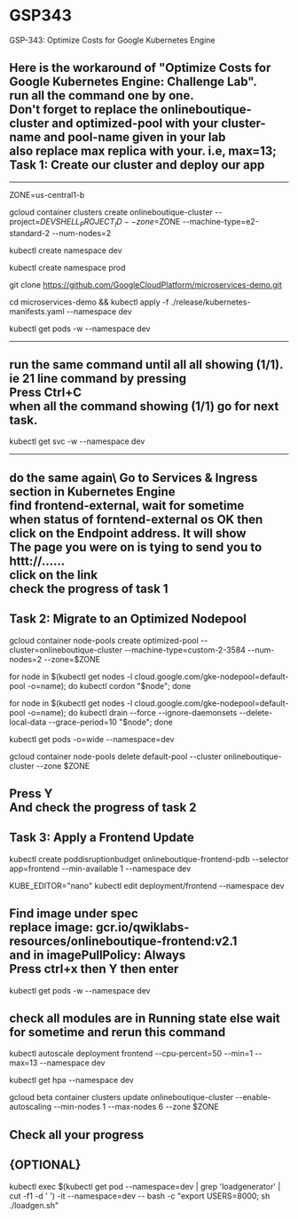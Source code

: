 # GSP343
GSP-343: Optimize Costs for Google Kubernetes Engine

Here is the workaround of "Optimize Costs for Google Kubernetes Engine: Challenge Lab". \
run all the command one by one.\
Don't forget to replace the onlineboutique-cluster and optimized-pool with your cluster-name and pool-name given in your lab\
also replace max replica with your. i.e, max=13;\
Task 1: Create our cluster and deploy our app
-
_______________________________________________________________________________________________________________________________________________

ZONE=us-central1-b

gcloud container clusters create onlineboutique-cluster --project=$DEVSHELL_PROJECT_ID --zone=$ZONE --machine-type=e2-standard-2 --num-nodes=2

kubectl create namespace dev

kubectl create namespace prod

git clone https://github.com/GoogleCloudPlatform/microservices-demo.git 

cd microservices-demo && kubectl apply -f ./release/kubernetes-manifests.yaml --namespace dev

kubectl get pods -w --namespace dev

--------------------------------------------------------------------------------
run the same command until all all showing (1/1). ie 21 line command by pressing\
Press Ctrl+C\
when all the command showing (1/1) go for next task.
-
kubectl get svc -w --namespace dev

----------------------------------------------------------
do the same again\ 
Go to Services & Ingress section in Kubernetes Engine\
find frontend-external, wait for sometime\
when status of forntend-external os OK then click on the Endpoint address. It will show\
The page you were on is tying to send you to httt://......\
click on the link\
check the progress of task 1
-

Task 2: Migrate to an Optimized Nodepool
-

gcloud container node-pools create optimized-pool --cluster=onlineboutique-cluster --machine-type=custom-2-3584 --num-nodes=2 --zone=$ZONE

for node in $(kubectl get nodes -l cloud.google.com/gke-nodepool=default-pool -o=name); do  kubectl cordon "$node"; done

for node in $(kubectl get nodes -l cloud.google.com/gke-nodepool=default-pool -o=name); do kubectl drain --force --ignore-daemonsets --delete-local-data --grace-period=10 "$node"; done

kubectl get pods -o=wide --namespace=dev

gcloud container node-pools delete default-pool --cluster onlineboutique-cluster --zone $ZONE

Press Y\
And check the progress of task 2
-

Task 3: Apply a Frontend Update
-

kubectl create poddisruptionbudget onlineboutique-frontend-pdb --selector app=frontend --min-available 1 --namespace dev

KUBE_EDITOR="nano" kubectl edit deployment/frontend --namespace dev

Find image under spec\
replace image: gcr.io/qwiklabs-resources/onlineboutique-frontend:v2.1\
and in imagePullPolicy: Always\
Press ctrl+x then Y then enter
-
kubectl get pods -w --namespace dev

check all modules are in Running state else wait for sometime and rerun this command
-

kubectl autoscale deployment frontend --cpu-percent=50 --min=1 --max=13 --namespace dev

kubectl get hpa --namespace dev

gcloud beta container clusters update onlineboutique-cluster --enable-autoscaling --min-nodes 1 --max-nodes 6 --zone $ZONE

Check all your progress
-

{OPTIONAL}
-
kubectl exec $(kubectl get pod --namespace=dev | grep 'loadgenerator' | cut -f1 -d ' ') -it --namespace=dev -- bash -c "export USERS=8000; sh ./loadgen.sh"
